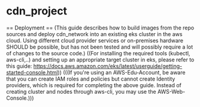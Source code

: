 # cdn_project

== Deployment ==
(This guide describes how to build images from the repo sources and deploy cdn_network into an existing eks cluster in the aws cloud. Using different cloud provider services or on-premises hardware SHOULD be possible, but has not been tested and will possibly require a lot of changes to the source code.)
((For installing the required tools (kubectl, aws-cli,..) and setting up an appropriate target cluster in eks, please refer to this guide: https://docs.aws.amazon.com/eks/latest/userguide/getting-started-console.html))
(((If you're using an AWS-Edu-Account, be aware that you can create IAM roles and policies but cannot create Identity providers, which is required for completing the above guide. Instead of creating cluster and nodes through aws-cli, you may use the AWS-Web-Console.)))
